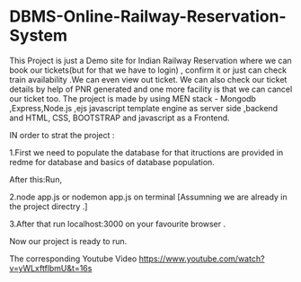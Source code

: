 # DBMS-Online-Railway-Reservation-System
This Project is just a Demo site for Indian Railway Reservation where we can book our tickets(but for that we have to login) , confirm it or just can check train availability  .We can even  view out ticket. We can also check our ticket details by help of PNR generated and one more facility is that we can  cancel our ticket too. The project is made by using MEN stack -  Mongodb ,Express,Node.js ,ejs javascript template engine as server side ,backend  and HTML, CSS, BOOTSTRAP and javascript as a Frontend.




IN order to strat the project  :

1.First we need to populate the database for that itructions are provided in redme for database and basics of database population.


After this:Run,

2.node app.js  or nodemon app.js   on terminal   [Assumning we are already in the project directry .]


3.After that run localhost:3000  on your favourite browser .

Now our project is ready to run.


The corresponding Youtube Video https://www.youtube.com/watch?v=yWLxftflbmU&t=16s


